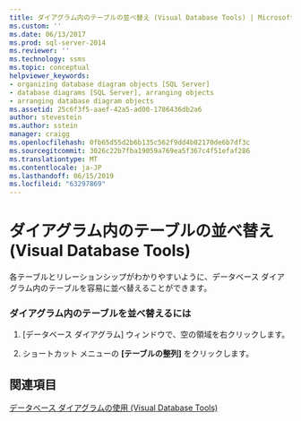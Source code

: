 ```yaml
---
title: ダイアグラム内のテーブルの並べ替え (Visual Database Tools) | Microsoft Docs
ms.custom: ''
ms.date: 06/13/2017
ms.prod: sql-server-2014
ms.reviewer: ''
ms.technology: ssms
ms.topic: conceptual
helpviewer_keywords:
- organizing database diagram objects [SQL Server]
- database diagrams [SQL Server], arranging objects
- arranging database diagram objects
ms.assetid: 25c6f3f5-aaef-42a5-ad00-1786436db2a6
author: stevestein
ms.author: sstein
manager: craigg
ms.openlocfilehash: 0fb65d55d2b6b135c562f9dd4b02170de6b7df3c
ms.sourcegitcommit: 3026c22b7fba19059a769ea5f367c4f51efaf286
ms.translationtype: MT
ms.contentlocale: ja-JP
ms.lasthandoff: 06/15/2019
ms.locfileid: "63297869"
---
```

# <a name="arrange-tables-in-diagrams-visual-database-tools"></a>ダイアグラム内のテーブルの並べ替え (Visual Database Tools)
  各テーブルとリレーションシップがわかりやすいように、データベース ダイアグラム内のテーブルを容易に並べ替えることができます。  
  
### <a name="to-arrange-tables-in-diagrams"></a>ダイアグラム内のテーブルを並べ替えるには  
  
1.  [データベース ダイアグラム] ウィンドウで、空の領域を右クリックします。  
  
2.  ショートカット メニューの **[テーブルの整列]** をクリックします。  
  
## <a name="see-also"></a>関連項目  
 [データベース ダイアグラムの使用 (Visual Database Tools)](visual-database-tools.md)  
  
  
